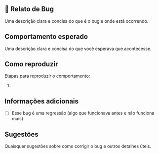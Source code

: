 ## 🐛 Relato de Bug

Uma descrição clara e concisa do que é o bug e onde está ocorrendo.

## Comportamento esperado

Uma descrição clara e concisa do que você esperava que acontecesse.

## Como reproduzir

Etapas para reproduzir o comportamento:

1.

## Informações adicionais

- [ ] Esse bug é uma regressão (algo que funcionava antes e não funciona mais)


## Sugestões

Quaisquer sugestões sobre como corrigir o bug e outros detalhes úteis.